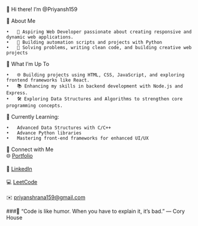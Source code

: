 👋 Hi there! I’m @Priyansh159

🚀 About Me

	•	🔭 Aspiring Web Developer passionate about creating responsive and dynamic web applications.
	•	🐍 Building automation scripts and projects with Python
	•	🎯 Solving problems, writing clean code, and building creative web projects
 

🌱 What I’m Up To

	•	🌐 Building projects using HTML, CSS, JavaScript, and exploring frontend frameworks like React.
	•	📚 Enhancing my skills in backend development with Node.js and Express.
	•	🛠 Exploring Data Structures and Algorithms to strengthen core programming concepts.

 🌱 Currently Learning:

	•	Advanced Data Structures with C/C++
	•	Advance Python libraries
	•	Mastering front-end frameworks for enhanced UI/UX

 🌱 Connect with Me  
 🌐 [Portfolio](https://priyansh159.github.io/portfolio/) <br>  
 💼 [LinkedIn](https://www.linkedin.com/in/priyansh159/) <br>  
 💻 [LeetCode](https://leetcode.com/u/Priyansh159/) <br>  
 ✉️ priyanshrana159@gmail.com



###💬 “Code is like humor. When you have to explain it, it’s bad.” — Cory House
